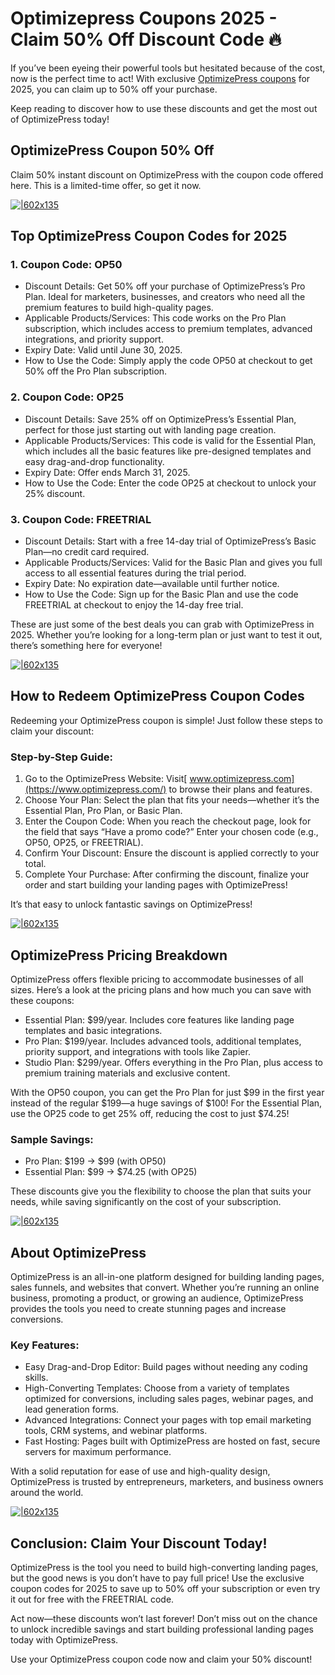 # Optimizepress Coupons 2025 - Claim 50% Off Discount Code 🔥

If you’ve been eyeing their powerful tools but hesitated because of the cost, now is the perfect time to act! With exclusive [OptimizePress coupons](https://www.optimizepress.com/pricing/?fpr=shadow1) for 2025, you can claim up to 50% off your purchase.

Keep reading to discover how to use these discounts and get the most out of OptimizePress today!

## OptimizePress Coupon 50% Off

Claim 50% instant discount on OptimizePress with the coupon code offered here. This is a limited-time offer, so get it now.

[![|602x135](https://lh7-rt.googleusercontent.com/docsz/AD_4nXfj5PXGPBSPfND4FrlnZ3EMrbbvLLuagYXYDSDZoli2ul12VTK55V-vG_7Ce_TTSqPwOdSudJmxXc_TK_cYQSLfdVGu20OLH0yLhNsrEtzGDTKI-l1CpIG0bXnlwcGRBKEPR5Gjog?key=-YI3FCCAPsvaIYrs_tkSHxf4)](https://www.optimizepress.com/pricing/?fpr=shadow1)

## Top OptimizePress Coupon Codes for 2025

### 1. Coupon Code: OP50

* Discount Details: Get 50% off your purchase of OptimizePress’s Pro Plan. Ideal for marketers, businesses, and creators who need all the premium features to build high-quality pages.
* Applicable Products/Services: This code works on the Pro Plan subscription, which includes access to premium templates, advanced integrations, and priority support.
* Expiry Date: Valid until June 30, 2025.
* How to Use the Code: Simply apply the code OP50 at checkout to get 50% off the Pro Plan subscription.

### 2. Coupon Code: OP25

* Discount Details: Save 25% off on OptimizePress’s Essential Plan, perfect for those just starting out with landing page creation.
* Applicable Products/Services: This code is valid for the Essential Plan, which includes all the basic features like pre-designed templates and easy drag-and-drop functionality.
* Expiry Date: Offer ends March 31, 2025.
* How to Use the Code: Enter the code OP25 at checkout to unlock your 25% discount.

### 3. Coupon Code: FREETRIAL

* Discount Details: Start with a free 14-day trial of OptimizePress’s Basic Plan—no credit card required.
* Applicable Products/Services: Valid for the Basic Plan and gives you full access to all essential features during the trial period.
* Expiry Date: No expiration date—available until further notice.
* How to Use the Code: Sign up for the Basic Plan and use the code FREETRIAL at checkout to enjoy the 14-day free trial.

These are just some of the best deals you can grab with OptimizePress in 2025. Whether you’re looking for a long-term plan or just want to test it out, there’s something here for everyone!

[![|602x135](https://lh7-rt.googleusercontent.com/docsz/AD_4nXfj5PXGPBSPfND4FrlnZ3EMrbbvLLuagYXYDSDZoli2ul12VTK55V-vG_7Ce_TTSqPwOdSudJmxXc_TK_cYQSLfdVGu20OLH0yLhNsrEtzGDTKI-l1CpIG0bXnlwcGRBKEPR5Gjog?key=-YI3FCCAPsvaIYrs_tkSHxf4)](https://www.optimizepress.com/pricing/?fpr=shadow1)

## How to Redeem OptimizePress Coupon Codes

Redeeming your OptimizePress coupon is simple! Just follow these steps to claim your discount:

### Step-by-Step Guide:

1. Go to the OptimizePress Website: Visit[ www.optimizepress.com](https://www.optimizepress.com/) to browse their plans and features.
2. Choose Your Plan: Select the plan that fits your needs—whether it’s the Essential Plan, Pro Plan, or Basic Plan.
3. Enter the Coupon Code: When you reach the checkout page, look for the field that says “Have a promo code?” Enter your chosen code (e.g., OP50, OP25, or FREETRIAL).
4. Confirm Your Discount: Ensure the discount is applied correctly to your total.
5. Complete Your Purchase: After confirming the discount, finalize your order and start building your landing pages with OptimizePress!

It’s that easy to unlock fantastic savings on OptimizePress!

[![|602x135](https://lh7-rt.googleusercontent.com/docsz/AD_4nXfj5PXGPBSPfND4FrlnZ3EMrbbvLLuagYXYDSDZoli2ul12VTK55V-vG_7Ce_TTSqPwOdSudJmxXc_TK_cYQSLfdVGu20OLH0yLhNsrEtzGDTKI-l1CpIG0bXnlwcGRBKEPR5Gjog?key=-YI3FCCAPsvaIYrs_tkSHxf4)](https://www.optimizepress.com/pricing/?fpr=shadow1)

## OptimizePress Pricing Breakdown

OptimizePress offers flexible pricing to accommodate businesses of all sizes. Here’s a look at the pricing plans and how much you can save with these coupons:

* Essential Plan: $99/year. Includes core features like landing page templates and basic integrations.
* Pro Plan: $199/year. Includes advanced tools, additional templates, priority support, and integrations with tools like Zapier.
* Studio Plan: $299/year. Offers everything in the Pro Plan, plus access to premium training materials and exclusive content.

With the OP50 coupon, you can get the Pro Plan for just $99 in the first year instead of the regular $199—a huge savings of $100! For the Essential Plan, use the OP25 code to get 25% off, reducing the cost to just $74.25!

### Sample Savings:

* Pro Plan: $199 → $99 (with OP50)
* Essential Plan: $99 → $74.25 (with OP25)

These discounts give you the flexibility to choose the plan that suits your needs, while saving significantly on the cost of your subscription.

[![|602x135](https://lh7-rt.googleusercontent.com/docsz/AD_4nXfj5PXGPBSPfND4FrlnZ3EMrbbvLLuagYXYDSDZoli2ul12VTK55V-vG_7Ce_TTSqPwOdSudJmxXc_TK_cYQSLfdVGu20OLH0yLhNsrEtzGDTKI-l1CpIG0bXnlwcGRBKEPR5Gjog?key=-YI3FCCAPsvaIYrs_tkSHxf4)](https://www.optimizepress.com/pricing/?fpr=shadow1)

## About OptimizePress

OptimizePress is an all-in-one platform designed for building landing pages, sales funnels, and websites that convert. Whether you’re running an online business, promoting a product, or growing an audience, OptimizePress provides the tools you need to create stunning pages and increase conversions.

### Key Features:

* Easy Drag-and-Drop Editor: Build pages without needing any coding skills.
* High-Converting Templates: Choose from a variety of templates optimized for conversions, including sales pages, webinar pages, and lead generation forms.
* Advanced Integrations: Connect your pages with top email marketing tools, CRM systems, and webinar platforms.
* Fast Hosting: Pages built with OptimizePress are hosted on fast, secure servers for maximum performance.

With a solid reputation for ease of use and high-quality design, OptimizePress is trusted by entrepreneurs, marketers, and business owners around the world.

[![|602x135](https://lh7-rt.googleusercontent.com/docsz/AD_4nXfj5PXGPBSPfND4FrlnZ3EMrbbvLLuagYXYDSDZoli2ul12VTK55V-vG_7Ce_TTSqPwOdSudJmxXc_TK_cYQSLfdVGu20OLH0yLhNsrEtzGDTKI-l1CpIG0bXnlwcGRBKEPR5Gjog?key=-YI3FCCAPsvaIYrs_tkSHxf4)](https://www.optimizepress.com/pricing/?fpr=shadow1)

## Conclusion: Claim Your Discount Today!

OptimizePress is the tool you need to build high-converting landing pages, but the good news is you don’t have to pay full price! Use the exclusive coupon codes for 2025 to save up to 50% off your subscription or even try it out for free with the FREETRIAL code.

Act now—these discounts won’t last forever! Don’t miss out on the chance to unlock incredible savings and start building professional landing pages today with OptimizePress.

Use your OptimizePress coupon code now and claim your 50% discount!
